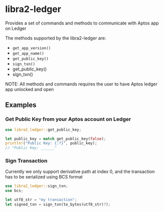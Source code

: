 # libra2-ledger

Provides a set of commands and methods to communicate with Aptos app on Ledger

The methods supported by the libra2-ledger are:

- `get_app_version()`
- `get_app_name()`
- `get_public_key()`
- `sign_txn()`
- get_public_key()
- sign_txn()

NOTE: All methods and commands requires the user to have Aptos ledger app unlocked and open

## Examples

### Get Public Key from your Aptos account on Ledger

```rust
use libra2_ledger::get_public_key;

let public_key = match get_public_key(false);
println!("Public Key: {:?}", public_key);
// "Public Key: ______"
```

### Sign Transaction

Currently we only support derivative path at index 0, and the transaction has to be serialized using BCS format

```rust
use libra2_ledger::sign_txn;
use bcs;

let utf8_str = "my transaction";
let signed_txn = sign_txn(to_bytes(utf8_str)?);
```
